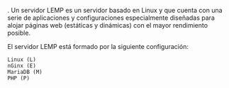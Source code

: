 . Un servidor LEMP es un servidor basado en Linux y que cuenta con una serie de aplicaciones y configuraciones especialmente diseñadas para alojar páginas web (estáticas y dinámicas) con el mayor rendimiento posible.

El servidor LEMP está formado por la siguiente configuración:

    Linux (L)
    nGinx (E)
    MariaDB (M)
    PHP (P)

